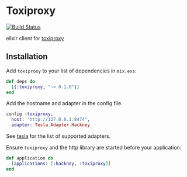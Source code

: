 # Toxiproxy

[![Build Status](https://travis-ci.org/ananthakumaran/toxiproxy-elixir.svg?branch=master)](https://travis-ci.org/ananthakumaran/toxiproxy-elixir)

elixir client for [toxiproxy](https://github.com/Shopify/toxiproxy)

## Installation

Add `toxiproxy` to your list of dependencies in `mix.exs`:
```elixir
def deps do
  [{:toxiproxy, "~> 0.1.0"}]
end
```

Add the hostname and adapter in the config file.

```elixir
config :toxiproxy,
  host: "http://127.0.0.1:8474",
  adapter: Tesla.Adapter.Hackney
```

See [tesla](https://github.com/teamon/tesla#adapters-1) for the list
of supported adapters.


Ensure `toxiproxy` and the http library are started before your application:

```elixir
def application do
  [applications: [:hackney, :toxiproxy]]
end
```

